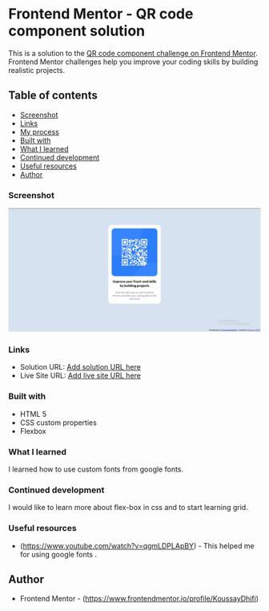 # Frontend Mentor - QR code component solution

This is a solution to the [QR code component challenge on Frontend Mentor](https://www.frontendmentor.io/challenges/qr-code-component-iux_sIO_H). Frontend Mentor challenges help you improve your coding skills by building realistic projects. 

## Table of contents
- [Screenshot](#screenshot)
- [Links](#links)
- [My process](#my-process)
- [Built with](#built-with)
- [What I learned](#what-i-learned)
- [Continued development](#continued-development)
- [Useful resources](#useful-resources)
- [Author](#author)




### Screenshot

![](./screenshot.jpg)


### Links

- Solution URL: [Add solution URL here](https://your-solution-url.com)
- Live Site URL: [Add live site URL here](https://your-live-site-url.com)



### Built with

- HTML 5
- CSS custom properties
- Flexbox

### What I learned

I learned how to use custom fonts from google fonts.




### Continued development

I would like to learn more about flex-box in css and to start learning grid.



### Useful resources

- (https://www.youtube.com/watch?v=qgmLDPLApBY) - This helped me for using google fonts .



## Author

- Frontend Mentor - (https://www.frontendmentor.io/profile/KoussayDhifi)

